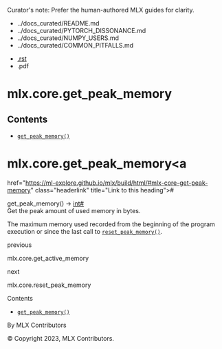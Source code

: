 Curator's note: Prefer the human-authored MLX guides for clarity.
- ../docs_curated/README.md
- ../docs_curated/PYTORCH_DISSONANCE.md
- ../docs_curated/NUMPY_USERS.md
- ../docs_curated/COMMON_PITFALLS.md


<div id="main-content" class="bd-main" role="main">

<div class="sbt-scroll-pixel-helper">

</div>

<div class="bd-content">

<div class="bd-article-container">

<div class="bd-header-article d-print-none">

<div class="header-article-items header-article__inner">

<div class="header-article-items__start">

<div class="header-article-item">

<span class="fa-solid fa-bars"></span>

</div>

</div>

<div class="header-article-items__end">

<div class="header-article-item">

<div class="article-header-buttons">

<a href="https://github.com/ml-explore/mlx"
class="btn btn-sm btn-source-repository-button"
data-bs-placement="bottom" data-bs-toggle="tooltip" target="_blank"
title="Source repository"><span class="btn__icon-container"> <em></em>
</span></a>

<div class="dropdown dropdown-download-buttons">

- <a
  href="https://ml-explore.github.io/mlx/build/html/_sources/python/_autosummary/mlx.core.get_peak_memory.rst"
  class="btn btn-sm btn-download-source-button dropdown-item"
  data-bs-placement="left" data-bs-toggle="tooltip" target="_blank"
  title="Download source file"><span class="btn__icon-container">
  <em></em> </span> <span class="btn__text-container">.rst</span></a>
- <span class="btn__icon-container"> </span>
  <span class="btn__text-container">.pdf</span>

</div>

<span class="btn__icon-container"> </span>

<span class="fa-solid fa-list"></span>

</div>

</div>

</div>

</div>

</div>

<div id="jb-print-docs-body" class="onlyprint">

# mlx.core.get_peak_memory

<div id="print-main-content">

<div id="jb-print-toc">

<div>

## Contents

</div>

- <a
  href="https://ml-explore.github.io/mlx/build/html/#mlx.core.get_peak_memory"
  class="reference internal nav-link"><span class="pre"><code
  class="docutils literal notranslate">get_peak_memory()</code></span></a>

</div>

</div>

</div>

<div id="searchbox">

</div>

<div id="mlx-core-get-peak-memory" class="section">

# mlx.core.get_peak_memory<a
href="https://ml-explore.github.io/mlx/build/html/#mlx-core-get-peak-memory"
class="headerlink" title="Link to this heading">#</a>

<span class="sig-name descname"><span class="pre">get_peak_memory</span></span><span class="sig-paren">(</span><span class="sig-paren">)</span> <span class="sig-return"><span class="sig-return-icon">→</span> <span class="sig-return-typehint"><a href="https://docs.python.org/3/library/functions.html#int"
class="reference external" title="(in Python v3.13)"><span
class="pre">int</span></a></span></span><a
href="https://ml-explore.github.io/mlx/build/html/#mlx.core.get_peak_memory"
class="headerlink" title="Link to this definition">#</a>  
Get the peak amount of used memory in bytes.

The maximum memory used recorded from the beginning of the program
execution or since the last call to <a
href="https://ml-explore.github.io/mlx/build/html/python/_autosummary/mlx.core.reset_peak_memory.html#mlx.core.reset_peak_memory"
class="reference internal" title="mlx.core.reset_peak_memory"><span
class="pre"><code
class="sourceCode python">reset_peak_memory()</code></span></a>.

</div>

<div class="prev-next-area">

<a
href="https://ml-explore.github.io/mlx/build/html/python/_autosummary/mlx.core.get_active_memory.html"
class="left-prev" title="previous page"><em></em></a>

<div class="prev-next-info">

previous

mlx.core.get_active_memory

</div>

<a
href="https://ml-explore.github.io/mlx/build/html/python/_autosummary/mlx.core.reset_peak_memory.html"
class="right-next" title="next page"></a>

<div class="prev-next-info">

next

mlx.core.reset_peak_memory

</div>

</div>

</div>

<div class="bd-sidebar-secondary bd-toc">

<div class="sidebar-secondary-items sidebar-secondary__inner">

<div class="sidebar-secondary-item">

<div class="page-toc tocsection onthispage">

Contents

</div>

- <a
  href="https://ml-explore.github.io/mlx/build/html/#mlx.core.get_peak_memory"
  class="reference internal nav-link"><span class="pre"><code
  class="docutils literal notranslate">get_peak_memory()</code></span></a>

</div>

</div>

</div>

</div>

<div class="bd-footer-content__inner container">

<div class="footer-item">

By MLX Contributors

</div>

<div class="footer-item">

© Copyright 2023, MLX Contributors.  

</div>

<div class="footer-item">

</div>

<div class="footer-item">

</div>

</div>

</div>
